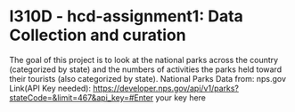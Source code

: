 # I310D - hcd-assignment1: Data Collection and curation
The goal of this project is to look at the national parks across the country (categorized by state) and the numbers of activities the parks held toward their tourists (also categorized by state).
National Parks Data from: nps.gov
Link(API Key needed): https://developer.nps.gov/api/v1/parks?stateCode=&limit=467&api_key=#Enter your key here
